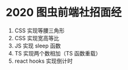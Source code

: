 # 2020 图虫前端社招面经

1. CSS 实现等腰三角形
2. CSS 实现宽高等比
3. JS 实现 sleep 函数
4. TS 实现两个数相加（TS 函数重载）
5. react hooks 实现倒计时